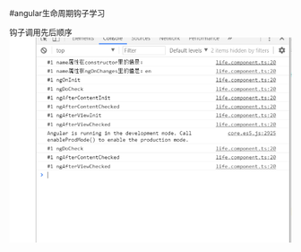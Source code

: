#angular生命周期钩子学习

钩子调用先后顺序
![Image text](https://github.com/hzlshen/Imgage_box/blob/master/hooks.png)

